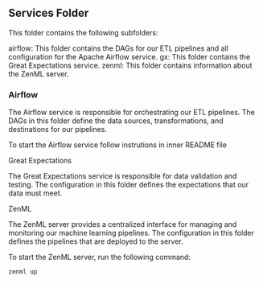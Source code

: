 ## Services Folder

This folder contains the following subfolders:

 airflow: This folder contains the DAGs for our ETL pipelines and all configuration for the Apache Airflow service.
 gx: This folder contains the Great Expectations service.
 zenml: This folder contains information about the ZenML server.

### Airflow

The Airflow service is responsible for orchestrating our ETL pipelines. The DAGs in this folder define the data sources, transformations, and destinations for our pipelines.

To start the Airflow service follow instrutions in inner README file

Great Expectations

The Great Expectations service is responsible for data validation and testing. The configuration in this folder defines the expectations that our data must meet.

ZenML

The ZenML server provides a centralized interface for managing and monitoring our machine learning pipelines. The configuration in this folder defines the pipelines that are deployed to the server.

To start the ZenML server, run the following command:

```bash
zenml up
```
